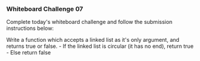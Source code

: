 ### Whiteboard Challenge 07
Complete today's whiteboard challenge and follow the submission instructions below:

Write a function which accepts a linked list as it's only argument, and returns true or false. - If the linked list is circular (it has no end), return true - Else return false